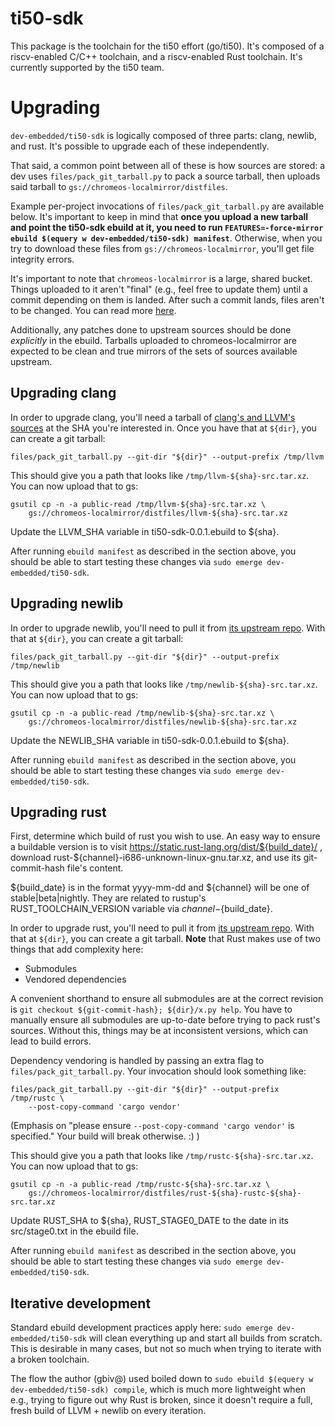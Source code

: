 # ti50-sdk

This package is the toolchain for the ti50 effort (go/ti50). It's composed of a
riscv-enabled C/C++ toolchain, and a riscv-enabled Rust toolchain. It's
currently supported by the ti50 team.

# Upgrading

`dev-embedded/ti50-sdk` is logically composed of three parts: clang, newlib, and
rust. It's possible to upgrade each of these independently.

That said, a common point between all of these is how sources are stored: a dev
uses `files/pack_git_tarball.py` to pack a source tarball, then uploads said
tarball to `gs://chromeos-localmirror/distfiles`.

Example per-project invocations of `files/pack_git_tarball.py` are available
below. It's important to keep in mind that **once you upload a new tarball and
point the ti50-sdk ebuild at it, you need to run `FEATURES=-force-mirror ebuild
$(equery w dev-embedded/ti50-sdk) manifest`**. Otherwise, when you try to
download these files from `gs://chromeos-localmirror`, you'll get file integrity
errors.

It's important to note that `chromeos-localmirror` is a large, shared bucket.
Things uploaded to it aren't "final" (e.g., feel free to update them) until a
commit depending on them is landed. After such a commit lands, files aren't to
be changed. You can read more
[here](https://chromium.googlesource.com/chromiumos/docs/+/HEAD/archive_mirrors.md).

Additionally, any patches done to upstream sources should be done *explicitly*
in the ebuild. Tarballs uploaded to chromeos-localmirror are expected to be
clean and true mirrors of the sets of sources available upstream.

## Upgrading clang

In order to upgrade clang, you'll need a tarball of [clang's and LLVM's
sources](https://github.com/llvm/llvm-project) at the SHA you're interested in.
Once you have that at `${dir}`, you can create a git tarball:

```
files/pack_git_tarball.py --git-dir "${dir}" --output-prefix /tmp/llvm
```

This should give you a path that looks like `/tmp/llvm-${sha}-src.tar.xz`. You
can now upload that to gs:

```
gsutil cp -n -a public-read /tmp/llvm-${sha}-src.tar.xz \
    gs://chromeos-localmirror/distfiles/llvm-${sha}-src.tar.xz
```

Update the LLVM_SHA variable in ti50-sdk-0.0.1.ebuild to ${sha}.

After running `ebuild manifest` as described in the section above, you should be
able to start testing these changes via `sudo emerge dev-embedded/ti50-sdk`.

## Upgrading newlib

In order to upgrade newlib, you'll need to pull it from [its
upstream repo](https://sourceware.org/git/newlib-cygwin.git). With that at
`${dir}`, you can create a git tarball:

```
files/pack_git_tarball.py --git-dir "${dir}" --output-prefix /tmp/newlib
```

This should give you a path that looks like `/tmp/newlib-${sha}-src.tar.xz`. You
can now upload that to gs:

```
gsutil cp -n -a public-read /tmp/newlib-${sha}-src.tar.xz \
    gs://chromeos-localmirror/distfiles/newlib-${sha}-src.tar.xz
```

Update the NEWLIB_SHA variable in ti50-sdk-0.0.1.ebuild to ${sha}.

After running `ebuild manifest` as described in the section above, you should be
able to start testing these changes via `sudo emerge dev-embedded/ti50-sdk`.

## Upgrading rust

First, determine which build of rust you wish to use.  An easy way to ensure
a buildable version is to visit https://static.rust-lang.org/dist/${build_date}/
, download rust-${channel}-i686-unknown-linux-gnu.tar.xz, and use its
git-commit-hash file's content.

${build_date} is in the format yyyy-mm-dd and ${channel} will be one of
stable|beta|nightly.  They are related to rustup's RUST_TOOLCHAIN_VERSION
variable via ${channel}-${build_date}.

In order to upgrade rust, you'll need to pull it from [its upstream
repo](https://github.com/rust-lang/rust). With that at
`${dir}`, you can create a git tarball. **Note** that Rust makes use of two
things that add complexity here:

- Submodules
- Vendored dependencies

A convenient shorthand to ensure all submodules are at the correct revision is
`git checkout ${git-commit-hash}; ${dir}/x.py help`. You have to manually
ensure all submodules are up-to-date before trying to pack rust's sources.
Without this, things may be at inconsistent versions, which can lead to build
errors.

Dependency vendoring is handled by passing an extra flag to
`files/pack_git_tarball.py`. Your invocation should look something like:

```
files/pack_git_tarball.py --git-dir "${dir}" --output-prefix /tmp/rustc \
    --post-copy-command 'cargo vendor'
```

(Emphasis on "please ensure `--post-copy-command 'cargo vendor'` is specified."
Your build will break otherwise. :) )

This should give you a path that looks like `/tmp/rustc-${sha}-src.tar.xz`. You
can now upload that to gs:

```
gsutil cp -n -a public-read /tmp/rustc-${sha}-src.tar.xz \
    gs://chromeos-localmirror/distfiles/rust-${sha}-rustc-${sha}-src.tar.xz
```

Update RUST_SHA to ${sha}, RUST_STAGE0_DATE to the date in its src/stage0.txt
in the ebuild file.

After running `ebuild manifest` as described in the section above, you should be
able to start testing these changes via `sudo emerge dev-embedded/ti50-sdk`.

## Iterative development

Standard ebuild development practices apply here: `sudo emerge
dev-embedded/ti50-sdk` will clean everything up and start all builds from
scratch. This is desirable in many cases, but not so much when trying to iterate
with a broken toolchain.

The flow the author (gbiv@) used boiled down to `sudo ebuild $(equery w
dev-embedded/ti50-sdk) compile`, which is much more lightweight when e.g.,
trying to figure out why Rust is broken, since it doesn't require a full, fresh
build of LLVM + newlib on every iteration.
